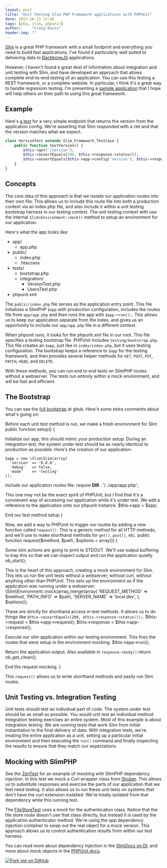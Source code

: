 ```yaml
---
layout: post
title: "Unit Testing Slim PHP Framework applications with PHPUnit"
date: 2013-10-13 11:45
tags: [php, slim, phpunit]
author:     "Craig Davis"
header-img: ""
---
```


[Slim][slim] is a great PHP framework with a small footprint and everything you need to build fast applications. I've found it particularly well suited to delivering data to [BackboneJS][bb] applications.

However, I haven't found a great deal of information about integration and unit testing with Slim, and have developed an approach that allows complete end-to-end testing of an application. You can use this testing a REST framework, or a complete website. In particular, I think it's a great way to handle regression testing. I'm presenting a [sample application][app] that I hope will help others on their path to using this great framework.

## Example

Here's [a test][version_test] for a very simple endpoint that returns the version from the application config. We're asserting that Slim responded with a `200` and that the version matches what we expect.

```php
class VersionTest extends Slim_Framework_TestCase {
    public function testVersion() {
        $this->get('/version');
        $this->assertEquals(200, $this->response->status());
        $this->assertEquals($this->app->config('version'), $this->response->body());
    }
}
```

## Concepts

The core idea of this approach is that we isolate our application routes into their own file. This allows us to include this route file into both a production context via an index.php file, and also include it within a unit testing bootstrap harness in our testing context. The unit testing context with use the internal `Slim\Environment::mock()` method to setup an environment for our application.

Here's what the app looks like:

* app/
  * app.php
* public/
  * index.php
  * .htaccess
* tests/
  * bootstrap.php
  * integration/
    * VersionTest.php
    * UsersTest.php
* phpunit.xml

The `public/index.php` file serves as the application entry point. This file initializes a SlimPHP `$app` with production configuration, includes the routes file from `app/app.php` and then runs the app with `$app->run();`. This allows us to keep our application separate from the index, and gives us an opportunity to include our `app/app.php` file in a different context.

When phpunit runs, it looks for the phpunit.xml file in our root. This file specifies a testing bootstrap file. PHPUnit includes `testing/bootstrap.php`. This file creates an `$app`, just like in `index/index.php`, but it uses testing configuration. The bootstrap keeps a reference to `$app` for the testing framework, and then provides several helper methods for `GET`, `POST`, `PUT`, `PATCH`, `HEAD`, and `DELETE`.

With these methods, you can run end to end tests on SlimPHP routes without a webserver. The tests run entirely within a mock environment, and will be fast and efficient.

## The Bootstrap

You can see the [full bootstrap][bootstrap] at gitub. Here's some extra comments about what's going on:

Before each unit test method is run, we make a fresh environment for Slim
    public function setup() {

Initialize our app, this should mimic your production setup. During an integration test, the system under test should be as nearly identical to production as possible. Here's the creation of our application:

    $app = new \Slim\Slim(array(
      'version' => '0.0.0',
      'debug'   => false,
      'mode'    => 'testing'
    ));

Include our application routes file.
    require __DIR__ . '/../app/app.php';

This one may not be the exact spirit of PHPUnit, but I find that it's a convienent way of accessing our application while it's under test. We add a reference to the application onto our phpunit instance.
    $this->app = $app;

End our test method setup
    }

Now, we add a way to PHPUnit to trigger our routes by adding a new function called `request()`. This is a generic method for all HTTP methods, and we'll use to make shorthand methods for `get()`, `post()`, etc.
    public function request($method, $path, $options = array())
    {

Some slim actions are going to print to STDOUT. We'll use output buffering to trap this so that we can inspect output and run the application quietly.
    ob_start();

This is the heart of this approach, creating a mock environment for Slim. This lets us run the unit tests without a webserver, without curl, without anything other than PHPUnit. This sets up the environment as if the application was running under a webserver:
    \Slim\Environment::mock(array_merge(array(
        'REQUEST_METHOD' => $method,
        'PATH_INFO'      => $path,
        'SERVER_NAME'    => 'local.dev',
    ), $options));

These are strictly for shorthand access in test methods. It allows us to do things like `$this->assertEquals(200, $this->response->status());`.
    $this->request  = $this->app->request();
    $this->response = $this->app->response();

Execute our slim application within our testing environment. This fires the routes that were setup in the environment mocking.
    $this->app->run();

Return the application output. Also available in `response->body()`
    return ob_get_clean();

End the request mocking.
    }

This `request()` allows us to write shorthand methods and easily run Slim routes.

## Unit Testing vs. Integration Testing

Unit tests should test an individual part of code. The system under test should be as small as possible. You would unit test an individual method. Integration testing exercises an entire system. Most of this example is about integration testing. We are running tests that work Slim from initial instantiation to the final delivery of data. With integration tests, we're treating the entire application as a unit, setting up a particular initial environment and then executing the `run()` command and finally inspecting the results to ensure that they match our expectations.

## Mocking with SlimPHP
See the [ZenTest][zen_test] for an example of mocking with SlimPHP dependency injection. In this test we mock a Curl wrapper class from [Shuber][shuber]. This allows us to substitute responses and exercise the parts of our application that we feel need testing. It also allows us to run these unit tests on systems that don't have the curl extension installed. We're totally isolated from that dependency while this running test.

The [FileStoreTest][file_test] uses a mock for the authentication class. Notice that the file store route doesn't use that class directly, but instead it is used by the application authenticator method. We're using the app dependency injection container to swap out the real object for a mock version. This approach allows us to control authentication results from within our test harness.

You can read more about dependency injection in the [SlimDocs on DI][di], and more about mock objects in the [PHPUnit docs][php_mock].


<a href="https://github.com/there4/slim-unit-testing-example" id="github">
  <img alt="Fork me on GitHub" src="http://s3.amazonaws.com/github/ribbons/forkme_right_darkblue_121621.png" />
</a>

[bootstrap]: https://github.com/there4/slim-unit-testing-example/blob/master/tests/bootstrap.php
[app]: https://github.com/there4/slim-unit-testing-example
[slim]: http://www.slimframework.com/
[issues]: https://github.com/there4/slim-unit-testing-example/issues
[phpunit]: http://phpunit.de/manual/current/en/index.html
[yml]: https://github.com/there4/slim-unit-testing-example/blob/master/.travis.yml
[tci]: http://travis-ci.org
[php_mock]: http://phpunit.de/manual/3.0/en/mock-objects.html
[shuber]: https://github.com/shuber/curl
[si]: http://docs.slimframework.com/#Response
[di]: http://docs.slimframework.com/#Dependency-Injection
[file_test]: https://github.com/there4/slim-unit-testing-example/blob/master/tests/integration/FileStoreTest.php
[zen_test]: https://github.com/there4/slim-unit-testing-example/blob/master/tests/integration/ZenTest.php
[version_test]: https://github.com/there4/slim-unit-testing-example/blob/master/tests/integration/VersionTest.php
[lh]: http://localhost:8080
[bb]: http://backbonejs.org
[njh]: https://github.com/njh
[njh_test]: https://github.com/njh/njh.me/blob/master/test/IntegrationTest.php
